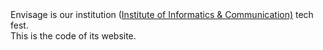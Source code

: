<html>
<body>
Envisage is our institution (<a href="http://www.iic.ac.in" target=_blank>Institute of Informatics & Communication)</a> tech fest.
<br>
This is the code of its website.
</body>
</html>
